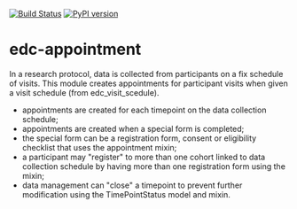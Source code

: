 [![Build Status](https://travis-ci.org/botswana-harvard/edc-appointment.svg?branch=develop)](https://travis-ci.org/botswana-harvard/edc-appointment)
[![PyPI version](https://badge.fury.io/py/edc-appointment.svg)](http://badge.fury.io/py/edc-appointment)

# edc-appointment

In a research protocol, data is collected from participants on a fix schedule of visits. This module
creates appointments for participant visits when given a visit schedule (from edc_visit_scedule).

* appointments are created for each timepoint on the data collection schedule; 
* appointments are created when a special form is completed;
* the special form can be a registration form, consent or eligibility checklist that uses the
appointment mixin;
* a participant may "register" to more than one cohort linked to data collection schedule by having more than
one registration form using the mixin; 
* data management can "close" a timepoint to prevent further modification using the TimePointStatus model
and mixin.